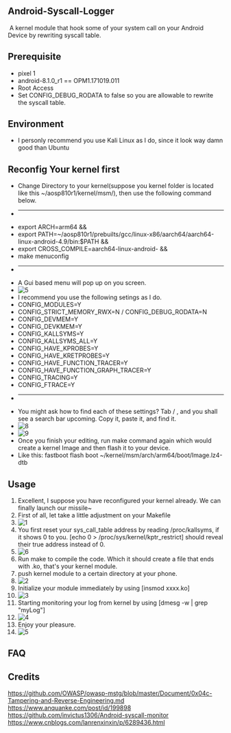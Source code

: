Android-Syscall-Logger
---

​	A kernel module that hook some of your system call on your Android Device by rewriting  syscall table.

Prerequisite
---

- pixel 1
- android-8.1.0_r1 == OPM1.171019.011
- Root Access
- Set CONFIG_DEBUG_RODATA to false so you are allowable to rewrite the syscall table.

Environment
---

- I personly recommend you use Kali Linux as I do, since it look way damn good than Ubuntu

Reconfig Your kernel first
---

- Change Directory to your kernel(suppose you kernel folder is located like this ~/aosp810r1/kernel/msm/), then use the following command below.
- ************************************************************************************************
- export ARCH=arm64 &&
- export PATH=~/aosp810r1/prebuilts/gcc/linux-x86/aarch64/aarch64-linux-android-4.9/bin:$PATH &&
- export CROSS_COMPILE=aarch64-linux-android- &&
- make menuconfig
- ************************************************************************************************
- A Gui based menu will pop up on you screen. 
- ![5](https://github.com/Katana-O/Android-Syscall-Logger/blob/main/images/7.png)
- I recommend you use the following setings as I do.
- CONFIG_MODULES=Y
- CONFIG_STRICT_MEMORY_RWX=N / CONFIG_DEBUG_RODATA=N
- CONFIG_DEVMEM=Y
- CONFIG_DEVKMEM=Y
- CONFIG_KALLSYMS=Y
- CONFIG_KALLSYMS_ALL=Y
- CONFIG_HAVE_KPROBES=Y
- CONFIG_HAVE_KRETPROBES=Y
- CONFIG_HAVE_FUNCTION_TRACER=Y
- CONFIG_HAVE_FUNCTION_GRAPH_TRACER=Y
- CONFIG_TRACING=Y
- CONFIG_FTRACE=Y
- ************************************************************************************************
- You might ask how to find each of these settings? Tab / , and you shall see a search bar upcoming. Copy it, paste it, and find it.
- ![8](https://github.com/Katana-O/Android-Syscall-Logger/blob/main/images/8.png)
- ![9](https://github.com/Katana-O/Android-Syscall-Logger/blob/main/images/9.png)
- Once you finish your editing, run make command again which would create a kernel Image and then flash it to your device. 
- Like this: fastboot flash boot ~/kernel/msm/arch/arm64/boot/Image.lz4-dtb

## Usage


1. Excellent, I suppose you have reconfigured your kernel already. We can finally launch our missile~
2. First of all, let take a little adjustment on your Makefile
3. ![1](https://github.com/Katana-O/Android-Syscall-Logger/blob/main/images/1.png)
4. You first reset your sys_call_table address by reading /proc/kallsyms, if it shows 0 to you. [echo 0 > /proc/sys/kernel/kptr_restrict] should reveal their true address instead of 0.
5. ![6](https://github.com/Katana-O/Android-Syscall-Logger/blob/main/images/6.png)
6. Run make to compile the code. Which it should create a file that ends with .ko, that's your kernel module.
7. push kernel module to a certain directory at your phone.
8. ![2](https://github.com/Katana-O/Android-Syscall-Logger/blob/main/images/2.png)
9. Initialize your module immediately by using [insmod xxxx.ko]
10. ![3](https://github.com/Katana-O/Android-Syscall-Logger/blob/main/images/3.png)
11. Starting monitoring your log from kernel by using [dmesg -w | grep "myLog"]
12. ![4](https://github.com/Katana-O/Android-Syscall-Logger/blob/main/images/4.png)
13. Enjoy your pleasure.
14. ![5](https://github.com/Katana-O/Android-Syscall-Logger/blob/main/images/5.png)

## FAQ

## Credits
https://github.com/OWASP/owasp-mstg/blob/master/Document/0x04c-Tampering-and-Reverse-Engineering.md
https://www.anquanke.com/post/id/199898
https://github.com/invictus1306/Android-syscall-monitor
https://www.cnblogs.com/lanrenxinxin/p/6289436.html
